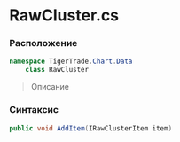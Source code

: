 
# RawCluster.cs
### Расположение
```csharp
namespace TigerTrade.Chart.Data  
    class RawCluster
```

> Описание

### Синтаксис
```csharp
public void AddItem(IRawClusterItem item)
```
